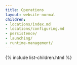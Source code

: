 ```yaml
---
title: Operations
layout: website-normal
children:
- locations/index.md
- locations/configuring.md
- persistence/
- launching/
- runtime-management/
---
```


{% include list-children.html %}